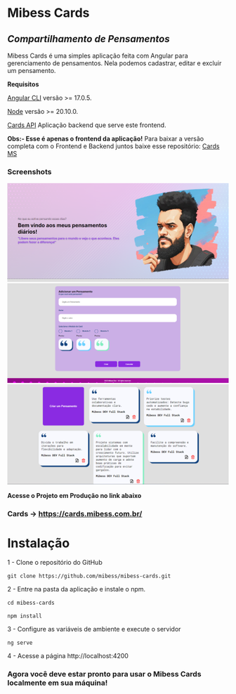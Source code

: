 # Mibess Cards

## _Compartilhamento de Pensamentos_

Mibess Cards é uma simples aplicação feita com Angular para gerenciamento de pensamentos. Nela podemos cadastrar, editar e excluir um pensamento.

**Requisitos**

[Angular CLI](https://angular.dev/) versão >= 17.0.5.

[Node](https://nodejs.org/en) versão >= 20.10.0.

[Cards API](https://github.com/mibess/card-api) Aplicação backend que serve este frontend.

**Obs:- Esse é apenas o frontend da aplicação!**
Para baixar a versão completa com o Frontend e Backend juntos baixe esse repositório: [Cards MS](https://github.com/mibess/cards-ms)

### Screenshots

![Header](./src/assets/screenshots/header.png)
![Cadastro de Pensamento](./src/assets/screenshots/cadastrar-card.png)
![Lista de Pensamentos](./src/assets/screenshots/lista-de-cards.png)

**Acesse o Projeto em Produção no link abaixo**

### Cards -> https://cards.mibess.com.br/

# Instalação

1 - Clone o repositório do GitHub

```
git clone https://github.com/mibess/mibess-cards.git
```

2 - Entre na pasta da aplicação e instale o npm.

```
cd mibess-cards
```

```
npm install
```

3 - Configure as variáveis de ambiente e execute o servidor
```
ng serve
```

4 - Acesse a página
http://localhost:4200

### Agora você deve estar pronto para usar o Mibess Cards localmente em sua máquina!
